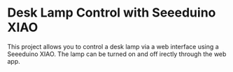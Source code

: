 # Desk Lamp Control with Seeeduino XIAO
This project allows you to control a desk lamp via a web interface using a Seeeduino XIAO. The lamp can be turned on and off irectly through the web app.
